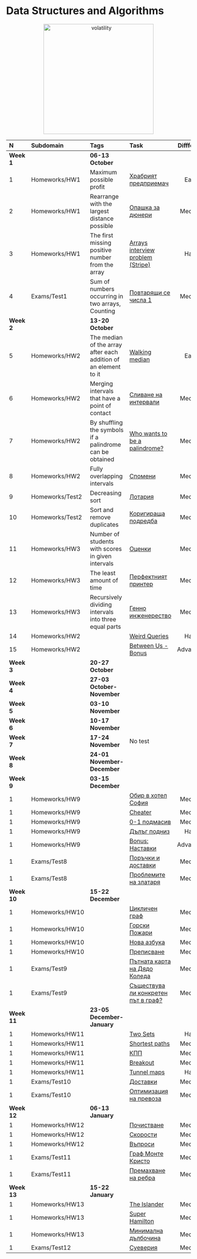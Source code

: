 # Data Structures and Algorithms


<p align="center">
  <img src="https://github.com/mariyaveleva16/Data-structures-and-algorithms/blob/main/Learn-Data-Structures-and-Algorithms-Easily.gif" height="300" alt="volatility">
</p>

<div align="center">
  
N|Subdomain|Tags|Task|Difffculty|Solution
:-|:-|:-|:-|:-:|-:
**Week 1**||**06-13 October**|||
1|Homeworks/HW1|Maximum possible profit| [Храбрият предприемач](https://www.hackerrank.com/contests/sda-homework-1/challenges/challenge-2649/problem) |Easy| [Hrabriqt_predpriemach.cpp](https://github.com/mariyaveleva16/Data-structures-and-algorithms/blob/main/Homework/HW1/Hrabriqt_predpriemach.cpp)
2|Homeworks/HW1|Rearrange with the largest distance possible| [Опашка за дюнери](https://www.hackerrank.com/contests/sda-homework-1/challenges/za-vkushti-ili-v-torbichka) |Medium| [Opashka_za_diuneri.cpp](https://github.com/mariyaveleva16/Data-structures-and-algorithms/blob/main/Homework/HW1/Opashka_za_diuneri.cpp)
3|Homeworks/HW1|The first missing positive number from the array| [Arrays interview problem (Stripe)]() |Hard| [Arrays_interview_problem.cpp](https://github.com/mariyaveleva16/Data-structures-and-algorithms/blob/main/Homework/HW1/Arrays_interview_problem.cpp)
4|Exams/Test1|Sum of numbers occurring in two arrays, Counting| [Повтарящи се числа 1](https://www.hackerrank.com/contests/sda-2020-2021-test1/challenges/1-257) |Medium| [Povtatqshti_se_chisla.cpp](https://github.com/mariyaveleva16/Data-structures-and-algorithms/blob/main/Exams/Test1/Povtatqshti_se_chisla.cpp)
**Week 2**||**13-20 October**|||
5|Homeworks/HW2|The median of the array after each addition of an element to it| [Walking median](https://www.hackerrank.com/contests/sda-homework-2/challenges/walking-median-sorting) |Easy| [Walking_median.cpp](https://github.com/mariyaveleva16/Data-structures-and-algorithms/blob/main/Homework/HW2/Walking_median.cpp)
6|Homeworks/HW2|Merging intervals that have a point of contact| [Сливане на интервали](https://www.hackerrank.com/contests/sda-homework-2/challenges/merge-intervals42) |Medium| [Slivane_na_intervali.cpp](https://github.com/mariyaveleva16/Data-structures-and-algorithms/blob/main/Homework/HW2/Slivane_na_intervali.cpp)
7|Homeworks/HW2|By shuffling the symbols if a palindrome can be obtained| [Who wants to be a palindrome?](https://www.hackerrank.com/contests/sda-homework-2/challenges/who-wants-to-be-a-palindrome-intro-sorting) |Medium| [Who_wants_to_be_a_palindrome.cpp](https://github.com/mariyaveleva16/Data-structures-and-algorithms/blob/main/Homework/HW2/Who_wants_to_be_a_palindrome.cpp)
8|Homeworks/HW2|Fully overlapping intervals| [Спомени](https://www.hackerrank.com/contests/sda-homework-2/challenges/-sorting) |Medium| [Spomeni.cpp](https://github.com/mariyaveleva16/Data-structures-and-algorithms/blob/main/Homework/HW2/Spomeni.cpp)
9|Homeworks/Test2|Decreasing sort| [Лотария](https://www.hackerrank.com/contests/sda-2020-2021-test2-erfdw/challenges/challenge-2677) |Medium| [Lotariq.cpp](https://github.com/mariyaveleva16/Data-structures-and-algorithms/blob/main/Exams/Test2/Lotariq.cpp)<br>
10|Homeworks/Test2|Sort and remove duplicates| [Коригираща подредба](https://www.hackerrank.com/contests/sda-2020-2021-test2-erfdw/challenges/challenge-2676/problem) |Medium| [Korigirashta_naredba.cpp](https://github.com/mariyaveleva16/Data-structures-and-algorithms/blob/main/Exams/Test2/Korigirashta_naredba.cpp)<br>
11|Homeworks/HW3|Number of students with scores in given intervals| [Оценки](https://www.hackerrank.com/contests/sda-homework-3/challenges/challenge-2675) |Medium| [Ocenki.cpp](https://github.com/mariyaveleva16/Data-structures-and-algorithms/blob/main/Homework/HW3/Ocenki.cpp)
12|Homeworks/HW3|The least amount of time| [Перфектният принтер](https://www.hackerrank.com/contests/sda-homework-3/challenges/challenge-2674) |Medium| [Perfektniqt_printer.cpp](https://github.com/mariyaveleva16/Data-structures-and-algorithms/blob/main/Homework/HW3/Perfektniqt_printer.cpp)
13|Homeworks/HW3|Recursively dividing intervals into three equal parts| [Генно инженерество](https://www.hackerrank.com/contests/sda-homework-3/challenges/-searching) |Medium| [Genno_injenerstvo.cpp](https://github.com/mariyaveleva16/Data-structures-and-algorithms/blob/main/Homework/HW3/Genno_injenerstvo.cpp)
14|Homeworks/HW2|| [Weird Queries](https://www.hackerrank.com/contests/sda-homework-3/challenges/queries-5/copy-from/1329907010) |Hard| [Wierd_queries.cpp](https://github.com/mariyaveleva16/Data-structures-and-algorithms/blob/main/Homework/HW3/Wierd_queries.cpp)
15|Homeworks/HW2|| [Between Us - Bonus](https://www.hackerrank.com/contests/sda-homework-3/challenges/betweenus) |Advanced| [Between_us.cpp](https://github.com/mariyaveleva16/Data-structures-and-algorithms/blob/main/Homework/HW3/Between_us.cpp)
**Week 3**||**20-27 October**|||
**Week 4**||**27-03 October-November**|||
**Week 5**||**03-10 November**|||
**Week 6**||**10-17 November**|||
**Week 7**||**17-24 November**|No test||
**Week 8**||**24-01 November-December**|||
**Week 9**||**03-15 December**|||
1|Homeworks/HW9|| [Обир в хотел София](https://www.hackerrank.com/contests/sda-homework-9/challenges/challenge-2739) |Medium| [Obir_v_hotel_Sofiq.cpp](https://github.com/mariyaveleva16/Data-structures-and-algorithms/blob/main/Homework/HW9/Obir_v_hotel_Sofiq.cpp)
1|Homeworks/HW9|| [Cheater](https://www.hackerrank.com/contests/sda-homework-9/challenges/challenge-2590) |Medium| [Cheater.cpp](https://github.com/mariyaveleva16/Data-structures-and-algorithms/blob/main/Homework/HW9/Cheater.cpp)
1|Homeworks/HW9|| [0-1 подмасив](https://www.hackerrank.com/contests/sda-homework-9/challenges/0-1-1) |Medium| [0-1_podmasiv.cpp](https://github.com/mariyaveleva16/Data-structures-and-algorithms/blob/main/Homework/HW9/0-1_podmasiv.cpp)
1|Homeworks/HW9|| [Дълъг подниз](https://www.hackerrank.com/contests/sda-homework-9/challenges/longest-match) |Hard| [Bonus:Dulug_podniz.cpp](https://github.com/mariyaveleva16/Data-structures-and-algorithms/blob/main/Homework/HW9/Bonus:Dulug_podniz.cpp)
1|Homeworks/HW9|| [Bonus: Наставки](https://www.hackerrank.com/contests/sda-homework-9/challenges/bonus-3) |Advanced| [Bonus:Nastavki.cpp](https://github.com/mariyaveleva16/Data-structures-and-algorithms/blob/main/Homework/HW9/Bonus:Nastavki.cpp)
1|Exams/Test8|| [Поръчки и доставки](https://www.hackerrank.com/contests/sda-2020-2021-test8-immwjff/challenges/1-140) |Medium| [Poracki_i_dostavki.cpp](https://github.com/mariyaveleva16/Data-structures-and-algorithms/blob/main/Exams/Test8/Poracki_i_dostavki.cpp)
1|Exams/Test8|| [Проблемите на златаря](https://www.hackerrank.com/contests/sda-2020-2021-test8-immwjff/challenges/challenge-1604/problem) |Medium| [Problemite_na_zlatarq.cpp](https://github.com/mariyaveleva16/Data-structures-and-algorithms/blob/main/Exams/Test8/Problemite_na_zlatarq.cpp)
**Week 10**||**15-22 December**|||
1|Homeworks/HW10|| [Цикличен граф](https://www.hackerrank.com/contests/sda-homework-10/challenges/-1-12/problem) |Medium| [Ciklichen_graf.cpp](https://github.com/mariyaveleva16/Data-structures-and-algorithms/blob/main/Homework/HW10/Ciklichen_graf.cpp)
1|Homeworks/HW10|| [Горски Пожари](https://www.hackerrank.com/contests/sda-homework-10/challenges/challenge-2753) |Medium| [Gorski_pojari.cpp](https://github.com/mariyaveleva16/Data-structures-and-algorithms/blob/main/Homework/HW10/Gorski_pojari.cpp)
1|Homeworks/HW10|| [Нова азбука](https://www.hackerrank.com/contests/sda-homework-10/challenges/challenge-2752) |Medium| [Nova_azbuka.cpp](https://github.com/mariyaveleva16/Data-structures-and-algorithms/blob/main/Homework/HW10/Nova_azbuka.cpp)
1|Homeworks/HW10|| [Преписване](https://www.hackerrank.com/contests/sda-homework-10/challenges/challenge-2748) |Medium| [Prepisvane.cpp](https://github.com/mariyaveleva16/Data-structures-and-algorithms/blob/main/Homework/HW10/Prepisvane.cpp)
1|Exams/Test9|| [Пътната карта на Дядо Коледа](https://www.hackerrank.com/contests/sda-2020-2021-test9-wefnkcsdw/challenges/challenge-2762) |Medium| [Putna_karta_na_Dqdo_Koleda.cpp](https://github.com/mariyaveleva16/Data-structures-and-algorithms/blob/main/Exams/Test9/Putna_karta_na_Dqdo_Koleda.cpp)
1|Exams/Test9|| [Съществува ли конкретен път в граф?](https://www.hackerrank.com/contests/sda-2020-2021-test9-wefnkcsdw/challenges/challenge-2763) |Medium| [Sushtestvuva_li_konkreten_put_v_graf.cpp](https://github.com/mariyaveleva16/Data-structures-and-algorithms/blob/main/Exams/Test9/Sushtestvuva_li_konkreten_put_v_graf.cpp)
**Week 11**||**23-05 December-January**|||
1|Homeworks/HW11|| [Two Sets](https://www.hackerrank.com/contests/homework-11/challenges/discos) |Hard| [Two_sets.cpp](https://github.com/mariyaveleva16/Data-structures-and-algorithms/blob/main/Homework/HW11/Two_sets.cpp)
1|Homeworks/HW11|| [Shortest paths](https://www.hackerrank.com/contests/homework-11/challenges/shortest-paths-2) |Medium| [Shortest_paths.cpp](https://github.com/mariyaveleva16/Data-structures-and-algorithms/blob/main/Homework/HW11/Shortest_paths.cpp)
1|Homeworks/HW11|| [КПП](https://www.hackerrank.com/contests/homework-11/challenges/challenge-2774) |Medium| [KPP.cpp](https://github.com/mariyaveleva16/Data-structures-and-algorithms/blob/main/Homework/HW11/KPP.cpp)
1|Homeworks/HW11|| [Breakout](https://www.hackerrank.com/contests/homework-11/challenges/breakout) |Medium| [Breakout.cpp](https://github.com/mariyaveleva16/Data-structures-and-algorithms/blob/main/Homework/HW11/Breakout.cpp)
1|Homeworks/HW11|| [Tunnel maps](https://www.hackerrank.com/contests/homework-11/challenges/tunnel-maps) |Hard| [Bonus:Tunnel_maps.cpp](https://github.com/mariyaveleva16/Data-structures-and-algorithms/blob/main/Homework/HW11/Bonus:Tunnel_maps.cpp)
1|Exams/Test10|| [Доставки](https://www.hackerrank.com/contests/sda-2020-2021-test10-f43j2hj/challenges/challenge-2794) |Medium| [Dostavki.cpp](https://github.com/mariyaveleva16/Data-structures-and-algorithms/blob/main/Exams/Test10/Dostavki.cpp)
1|Exams/Test10|| [Оптимизация на превоза](https://www.hackerrank.com/contests/sda-2020-2021-test10-f43j2hj/challenges/challenge-2795) |Medium| [Optimizaciq_na_prevoza.cpp](https://github.com/mariyaveleva16/Data-structures-and-algorithms/blob/main/Exams/Test10/Optimizaciq_na_prevoza.cpp)
**Week 12**||**06-13 January**|||
1|Homeworks/HW12|| [Почистване](https://www.hackerrank.com/contests/sda-homework-12/challenges/challenge-2801) |Medium| [Pochistvane.cpp](https://github.com/mariyaveleva16/Data-structures-and-algorithms/blob/main/Homework/HW12/Pochistvane.cpp)
1|Homeworks/HW12|| [Скорости](https://www.hackerrank.com/contests/sda-homework-12/challenges/challenge-2799) |Medium| [Skorosti.cpp](https://github.com/mariyaveleva16/Data-structures-and-algorithms/blob/main/Homework/HW12/Skorosti.cpp)
1|Homeworks/HW12|| [Въпроси](https://www.hackerrank.com/contests/sda-homework-12/challenges/roads-5) |Medium| [Zaqvki.cpp](https://github.com/mariyaveleva16/Data-structures-and-algorithms/blob/main/Homework/HW12/Zaqvki.cpp)
1|Exams/Test11|| [Граф Монте Кристо](https://www.hackerrank.com/contests/sda-2020-2021-test11-43ed5rf/challenges/challenge-2805) |Medium| [Graf_monte_kristo.cpp](https://github.com/mariyaveleva16/Data-structures-and-algorithms/blob/main/Exams/Test11/Graf_monte_kristo.cpp)
1|Exams/Test11|| [Премахване на ребра](https://www.hackerrank.com/contests/sda-2020-2021-test11-43ed5rf/challenges/challenge-1761) |Medium| [Premahvane_na_rebra.cpp](https://github.com/mariyaveleva16/Data-structures-and-algorithms/blob/main/Exams/Test11/Premahvane_na_rebra.cpp)
**Week 13**||**15-22 January**|||
1|Homeworks/HW13|| [The Islander](https://www.hackerrank.com/contests/sda-homework-13/challenges/islander) |Medium| [The_islander.cpp](https://github.com/mariyaveleva16/Data-structures-and-algorithms/blob/main/Homework/HW13/The_islander.cpp)
1|Homeworks/HW13|| [Super Hamilton](https://www.hackerrank.com/contests/sda-homework-13/challenges/all-paths42) |Medium| [Super_hamilton.cpp](https://github.com/mariyaveleva16/Data-structures-and-algorithms/blob/main/Homework/HW13/Super_hamilton.cpp)
1|Homeworks/HW13|| [Минимална дълбочина](https://www.hackerrank.com/contests/sda-homework-13/challenges/challenge-2806) |Medium| [Minimalna_dalbochina.cpp](https://github.com/mariyaveleva16/Data-structures-and-algorithms/blob/main/Homework/HW13/Minimalna_dalbochina.cpp)
1|Exams/Test12|| [Суеверия](https://www.hackerrank.com/contests/sda-2020-2021-test12-12ws4dw/challenges/challenge-2817) |Medium| [Sueveriq.cpp](https://github.com/mariyaveleva16/Data-structures-and-algorithms/blob/main/Exams/Test12/Sueveriq.cpp)
</div>
